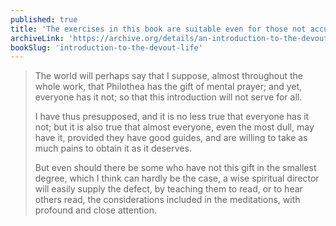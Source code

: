 ```yaml
---
published: true
title: 'The exercises in this book are suitable even for those not accustomed to prayer'
archiveLink: 'https://archive.org/details/an-introduction-to-the-devout-life/page/283?view=theater'
bookSlug: 'introduction-to-the-devout-life'
---
```


> The world will perhaps say that I suppose, almost throughout the whole work, that Philothea has the gift of mental prayer; and yet, everyone has it not; so that this introduction will not serve for all.
>
> I have thus presupposed, and it is no less true that everyone has it not; but it is also true that almost everyone, even the most dull, may have it, provided they have good guides, and are willing to take as much pains to obtain it as it deserves.
>
> But even should there be some who have not this gift in the smallest degree, which I think can hardly be the case, a wise spiritual director will easily supply the defect, by teaching them to read, or to hear others read, the considerations included in the meditations, with profound and close attention.